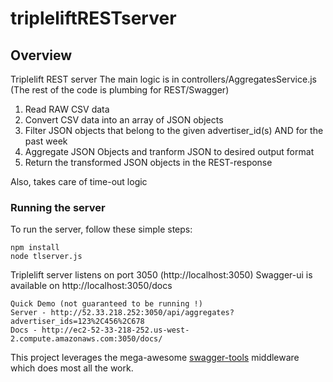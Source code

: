 # tripleliftRESTserver

## Overview

Triplelift REST server
 The main logic is in controllers/AggregatesService.js (The rest of the code is plumbing for REST/Swagger)
 1. Read RAW CSV data
 2. Convert CSV data into an array of JSON objects
 3. Filter JSON objects that belong to the given advertiser_id(s) AND for the past week 
 4. Aggregate JSON Objects and tranform JSON to desired output format
 5. Return the transformed JSON objects in the REST-response

 Also, takes care of time-out logic

### Running the server
To run the server, follow these simple steps:

```
npm install
node tlserver.js
```
Triplelift server listens on port 3050 (http://localhost:3050)
Swagger-ui is available on http://localhost:3050/docs
```
Quick Demo (not guaranteed to be running !)
Server - http://52.33.218.252:3050/api/aggregates?advertiser_ids=123%2C456%2C678
Docs - http://ec2-52-33-218-252.us-west-2.compute.amazonaws.com:3050/docs/
```

This project leverages the mega-awesome [swagger-tools](https://github.com/apigee-127/swagger-tools) middleware which does most all the work.
